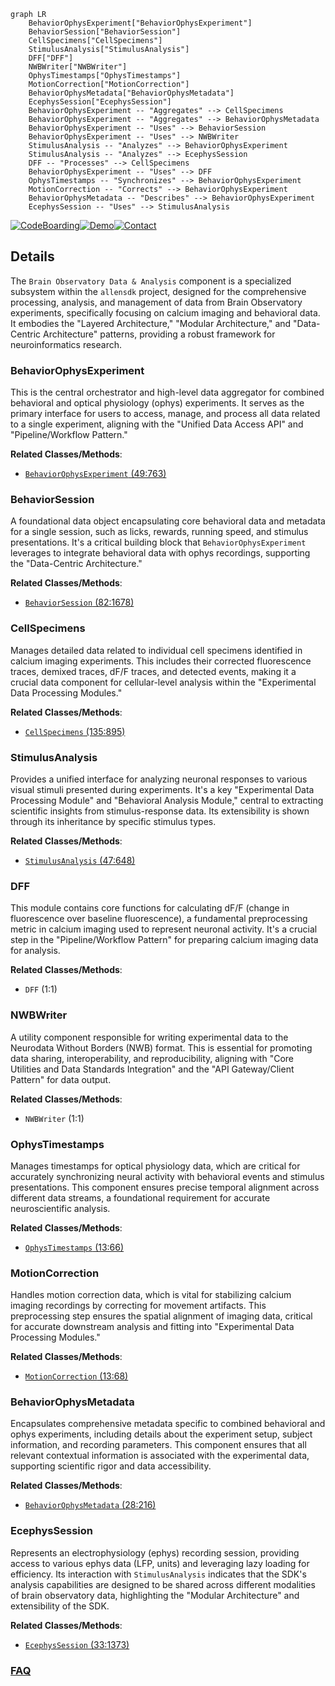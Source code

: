 ```mermaid
graph LR
    BehaviorOphysExperiment["BehaviorOphysExperiment"]
    BehaviorSession["BehaviorSession"]
    CellSpecimens["CellSpecimens"]
    StimulusAnalysis["StimulusAnalysis"]
    DFF["DFF"]
    NWBWriter["NWBWriter"]
    OphysTimestamps["OphysTimestamps"]
    MotionCorrection["MotionCorrection"]
    BehaviorOphysMetadata["BehaviorOphysMetadata"]
    EcephysSession["EcephysSession"]
    BehaviorOphysExperiment -- "Aggregates" --> CellSpecimens
    BehaviorOphysExperiment -- "Aggregates" --> BehaviorOphysMetadata
    BehaviorOphysExperiment -- "Uses" --> BehaviorSession
    BehaviorOphysExperiment -- "Uses" --> NWBWriter
    StimulusAnalysis -- "Analyzes" --> BehaviorOphysExperiment
    StimulusAnalysis -- "Analyzes" --> EcephysSession
    DFF -- "Processes" --> CellSpecimens
    BehaviorOphysExperiment -- "Uses" --> DFF
    OphysTimestamps -- "Synchronizes" --> BehaviorOphysExperiment
    MotionCorrection -- "Corrects" --> BehaviorOphysExperiment
    BehaviorOphysMetadata -- "Describes" --> BehaviorOphysExperiment
    EcephysSession -- "Uses" --> StimulusAnalysis
```

[![CodeBoarding](https://img.shields.io/badge/Generated%20by-CodeBoarding-9cf?style=flat-square)](https://github.com/CodeBoarding/CodeBoarding)[![Demo](https://img.shields.io/badge/Try%20our-Demo-blue?style=flat-square)](https://www.codeboarding.org/demo)[![Contact](https://img.shields.io/badge/Contact%20us%20-%20contact@codeboarding.org-lightgrey?style=flat-square)](mailto:contact@codeboarding.org)

## Details

The `Brain Observatory Data & Analysis` component is a specialized subsystem within the `allensdk` project, designed for the comprehensive processing, analysis, and management of data from Brain Observatory experiments, specifically focusing on calcium imaging and behavioral data. It embodies the "Layered Architecture," "Modular Architecture," and "Data-Centric Architecture" patterns, providing a robust framework for neuroinformatics research.

### BehaviorOphysExperiment
This is the central orchestrator and high-level data aggregator for combined behavioral and optical physiology (ophys) experiments. It serves as the primary interface for users to access, manage, and process all data related to a single experiment, aligning with the "Unified Data Access API" and "Pipeline/Workflow Pattern."


**Related Classes/Methods**:

- <a href="https://github.com/AllenInstitute/AllenSDK/blob/master/allensdk/brain_observatory/behavior/behavior_ophys_experiment.py#L49-L763" target="_blank" rel="noopener noreferrer">`BehaviorOphysExperiment` (49:763)</a>


### BehaviorSession
A foundational data object encapsulating core behavioral data and metadata for a single session, such as licks, rewards, running speed, and stimulus presentations. It's a critical building block that `BehaviorOphysExperiment` leverages to integrate behavioral data with ophys recordings, supporting the "Data-Centric Architecture."


**Related Classes/Methods**:

- <a href="https://github.com/AllenInstitute/AllenSDK/blob/master/allensdk/brain_observatory/behavior/behavior_session.py#L82-L1678" target="_blank" rel="noopener noreferrer">`BehaviorSession` (82:1678)</a>


### CellSpecimens
Manages detailed data related to individual cell specimens identified in calcium imaging experiments. This includes their corrected fluorescence traces, demixed traces, dF/F traces, and detected events, making it a crucial data component for cellular-level analysis within the "Experimental Data Processing Modules."


**Related Classes/Methods**:

- <a href="https://github.com/AllenInstitute/AllenSDK/blob/master/allensdk/brain_observatory/behavior/data_objects/cell_specimens/cell_specimens.py#L135-L895" target="_blank" rel="noopener noreferrer">`CellSpecimens` (135:895)</a>


### StimulusAnalysis
Provides a unified interface for analyzing neuronal responses to various visual stimuli presented during experiments. It's a key "Experimental Data Processing Module" and "Behavioral Analysis Module," central to extracting scientific insights from stimulus-response data. Its extensibility is shown through its inheritance by specific stimulus types.


**Related Classes/Methods**:

- <a href="https://github.com/AllenInstitute/AllenSDK/blob/master/allensdk/brain_observatory/stimulus_analysis.py#L47-L648" target="_blank" rel="noopener noreferrer">`StimulusAnalysis` (47:648)</a>


### DFF
This module contains core functions for calculating dF/F (change in fluorescence over baseline fluorescence), a fundamental preprocessing metric in calcium imaging used to represent neuronal activity. It's a crucial step in the "Pipeline/Workflow Pattern" for preparing calcium imaging data for analysis.


**Related Classes/Methods**:

- `DFF` (1:1)


### NWBWriter
A utility component responsible for writing experimental data to the Neurodata Without Borders (NWB) format. This is essential for promoting data sharing, interoperability, and reproducibility, aligning with "Core Utilities and Data Standards Integration" and the "API Gateway/Client Pattern" for data output.


**Related Classes/Methods**:

- `NWBWriter` (1:1)


### OphysTimestamps
Manages timestamps for optical physiology data, which are critical for accurately synchronizing neural activity with behavioral events and stimulus presentations. This component ensures precise temporal alignment across different data streams, a foundational requirement for accurate neuroscientific analysis.


**Related Classes/Methods**:

- <a href="https://github.com/AllenInstitute/AllenSDK/blob/master/allensdk/brain_observatory/behavior/data_objects/timestamps/ophys_timestamps.py#L13-L66" target="_blank" rel="noopener noreferrer">`OphysTimestamps` (13:66)</a>


### MotionCorrection
Handles motion correction data, which is vital for stabilizing calcium imaging recordings by correcting for movement artifacts. This preprocessing step ensures the spatial alignment of imaging data, critical for accurate downstream analysis and fitting into "Experimental Data Processing Modules."


**Related Classes/Methods**:

- <a href="https://github.com/AllenInstitute/AllenSDK/blob/master/allensdk/brain_observatory/behavior/data_objects/motion_correction.py#L13-L68" target="_blank" rel="noopener noreferrer">`MotionCorrection` (13:68)</a>


### BehaviorOphysMetadata
Encapsulates comprehensive metadata specific to combined behavioral and ophys experiments, including details about the experiment setup, subject information, and recording parameters. This component ensures that all relevant contextual information is associated with the experimental data, supporting scientific rigor and data accessibility.


**Related Classes/Methods**:

- <a href="https://github.com/AllenInstitute/AllenSDK/blob/master/allensdk/brain_observatory/behavior/data_objects/metadata/behavior_ophys_metadata.py#L28-L216" target="_blank" rel="noopener noreferrer">`BehaviorOphysMetadata` (28:216)</a>


### EcephysSession
Represents an electrophysiology (ephys) recording session, providing access to various ephys data (LFP, units) and leveraging lazy loading for efficiency. Its interaction with `StimulusAnalysis` indicates that the SDK's analysis capabilities are designed to be shared across different modalities of brain observatory data, highlighting the "Modular Architecture" and extensibility of the SDK.


**Related Classes/Methods**:

- <a href="https://github.com/AllenInstitute/AllenSDK/blob/master/allensdk/brain_observatory/ecephys/ecephys_session.py#L33-L1373" target="_blank" rel="noopener noreferrer">`EcephysSession` (33:1373)</a>




### [FAQ](https://github.com/CodeBoarding/GeneratedOnBoardings/tree/main?tab=readme-ov-file#faq)